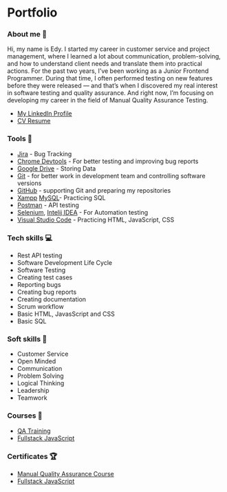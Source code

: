 # Portfolio

### About me :wave:
Hi, my name is Edy. I started my career in customer service and project management, where I learned a lot about communication, problem-solving, and how to understand client needs and translate them into practical actions. For the past two years, I’ve been working as a Junior Frontend Programmer. During that time, I often performed testing on new features before they were released — and that’s when I discovered my real interest in software testing and quality assurance. And right now, I’m focusing on developing my career in the field of Manual Quality Assurance Testing.

* [My LinkedIn Profile](https://www.linkedin.com/in/edy-mulyanto) 
* [CV Resume](https://drive.google.com/file/d/1v9jpC4mlNEEtHUHPLi7Uac1eDFOlQeDP/view?usp=sharing)

<!--### My experience :office:
Being a junior software tester at Perfect Gym is my first professional position strictly in QA area. I have made a significant growth both in my tech and soft skills, such as strong analytical thinking and developped some know-how in test automation. In addition, in my previous job, one of my responsibilities was to oversee the correct operation of the internal system and report any bugs or defects to the administrators. I have grown very fond of this role, which has also made me interested in the QA path. My previous experience, although unrelated to the IT world, has allowed me to develop valuable soft skills in particular. -->

### Tools :wrench:
* [Jira](https://www.atlassian.com/pl/software/jira) - Bug Tracking
* [Chrome Devtools](https://developer.chrome.com/docs/devtools/) - For better testing and improving bug reports
* [Google Drive](https://www.google.com/intl/pl_pl/drive/) - Storing Data
* [Git](https://git-scm.com/) - for better work in development team and controlling software versions
* [GitHub](https://github.com/) - supporting Git and preparing my repositories
* [Xampp](https://www.apachefriends.org/pl/index.html) [MySQL](https://www.mysql.com/)- Practicing SQL
* [Postman](https://www.postman.com/) - API testing
* [Selenium](https://www.selenium.dev/), [Intelij IDEA](https://www.jetbrains.com/idea/) - For Automation testing
* [Visual Studio Code](https://code.visualstudio.com/) - Practicing HTML, JavaScript, CSS

### Tech skills :computer:
* Rest API testing
* Software Development Life Cycle
* Software Testing
* Creating test cases
* Reporting bugs
* Creating bug reports
* Creating documentation
* Scrum workflow
* Basic HTML, JavasScript and CSS
* Basic SQL
    

### Soft skills :file_folder:
* Customer Service
* Open Minded
* Communication
* Problem Solving
* Logical Thinking
* Leadership
* Teamwork
 

### Courses :notebook:
* [QA Training](https://growia.webflow.io/courses/mqa)
* [Fullstack JavaScript](https://www.linkedin.com/company/sid-academy/)

### Certificates :trophy:
* [Manual Quality Assurance Course](https://drive.google.com/file/d/1P8sJDNhjP9THWObkcjckpn6cxBpFcbmy/view?usp=sharing)
* [Fullstack JavaScript](https://drive.google.com/file/d/1NOkqHOYFlCEPp7i0QlHqr5DH71LnsRyC/view?usp=sharing)
